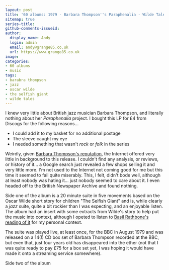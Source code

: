 ```yaml
---
layout: post
title: '60 albums: 1979 - Barbara Thompson''s Paraphenalia - Wilde Tales'
sitemap: true
series-title:
github-comments-issueid:
author:
  display_name: Andy
  login: admin
  email: andy@grange85.co.uk
  url: https://www.grange85.co.uk
image:
categories:
- 60 albums
- music
tags:
- barabra thompson
- jazz
- oscar wilde
- the selfish giant
- wilde tales
---
```

I knew very little about British jazz musician Barbara Thompson, and literally nothing about her _Paraphenalia_ project. I bought this LP for £4 from Discogs for the following reasons...

 - I could add it to my basket for no additional postage
 - The sleeve caught my eye
 - I needed something that wasn't _rock_ or _folk_ in the series

Weirdly, given [Barbara Thompson's reputation](https://en.wikipedia.org/wiki/Barbara_Thompson_(musician)), the Internet offered very little in background to this release. I couldn't find any analysis, or reviews, or history of it... a Google search just revealed a few shops selling it and very little more. I'm not used to the Internet not coming good for me but this time it seemed to fail quite miserably. This, I felt, didn't bode well, although at least nobody was hating it... just nobody seemed to care about it. I even headed off to the British Newspaper Archive and found nothing.

Side one of the album is a 20 minute suite in five movements based on the Oscar Wilde short story for children "The Selfish Giant" and is, while clearly a _jazz_ suite, quite a bit rockier than I was expecting, and an enjoyable listen. The album had an insert with some extracts from Wilde's story to help put the music into context, although I opeted to listen to [Basil Rathbone's reading of it](https://www.youtube.com/watch?v=hvdytaklTpQ) for my personal context.

The suite was played live, at least once, for the BBC in August 1979 and was released on a 14(!) CD box set of Barbara Thompson recorded at the BBC, but even that, just four years old has disappeared into the ether (not that I was quite ready to pay £75 for a box set yet, I was hoping it would have made it onto a streaming service somewhere).

Side two of the album 
